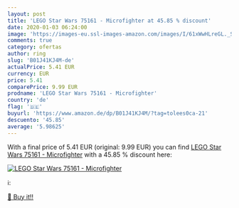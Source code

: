```yaml
---
layout: post
title: 'LEGO Star Wars 75161 - Microfighter at 45.85 % discount'
date: 2020-01-03 06:24:00
image: 'https://images-eu.ssl-images-amazon.com/images/I/61xWwHLreGL._SL200_.jpg'
comments: true
category: ofertas
author: ring
slug: 'B01J41KJ4M-de'
actualPrice: 5.41 EUR
currency: EUR
price: 5.41
comparePrice: 9.99 EUR
prodname: 'LEGO Star Wars 75161 - Microfighter'
country: 'de'
flag: '🇩🇪'
buyurl: 'https://www.amazon.de/dp/B01J41KJ4M/?tag=tolees0ca-21'
descuento: '45.85'
average: '5.98625'
---
```


With a final price of 5.41 EUR (original: 9.99 EUR) you can find [LEGO Star Wars 75161 - Microfighter](https://www.amazon.de/dp/B01J41KJ4M/?tag=tolees0ca-21) with a  45.85 % discount here:

[![LEGO Star Wars 75161 - Microfighter](https://images-eu.ssl-images-amazon.com/images/I/61xWwHLreGL._SL200_.jpg)](https://www.amazon.de/dp/B01J41KJ4M/?tag=tolees0ca-21)

ℹ️:


[🛒 Buy it!!](https://www.amazon.de/dp/B01J41KJ4M/?tag=tolees0ca-21)
